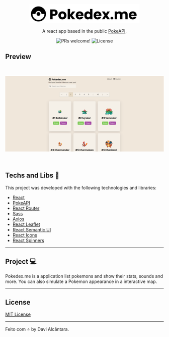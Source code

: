 <p align="center">
<img  src="./.github/pokedex-me-logo.svg" width="350px">
</p>

<p align="center">A react app based in the public <a href="https://pokeapi.co/">PokeAPI</a>.</p>

<p align="center">
 <img src="https://img.shields.io/static/v1?label=PRs&message=welcome&color=49AA26&labelColor=000000" alt="PRs welcome!" />
  <img alt="License" src="https://img.shields.io/static/v1?label=license&message=MIT&color=49AA26&labelColor=000000">
</p>

## Preview

<br/>

![Preview](./.github/screen.png)

<br/>

## Techs and Libs 🧪

This project was developed with the following technologies and libraries:

- [React](https://reactjs.org)
- [PokeAPI](https://pokeapi.co/)
- [React Router](https://reactrouter.com/)
- [Sass](https://sass-lang.com/)
- [Axios](https://axios-http.com/docs/intro)
- [React Leaflet](https://react-leaflet.js.org/)
- [React Semantic UI](https://react.semantic-ui.com/)
- [React Icons](https://react-icons.github.io/react-icons/)
- [React Spinners](https://www.davidhu.io/react-spinners/)

---

## Project 💻

Pokedex.me is a application list pokemons and show their stats, sounds and more. You can also simulate a Pokemon appearance in a interactive map.

---

## License

[MIT License](./LICENSE.md)

---

Feito com ⭐ by Davi Alcântara.
